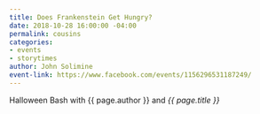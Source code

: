 ```yaml
---
title: Does Frankenstein Get Hungry?
date: 2018-10-28 16:00:00 -04:00
permalink: cousins
categories:
- events
- storytimes
author: John Solimine
event-link: https://www.facebook.com/events/1156296531187249/
---
```


Halloween Bash with {{ page.author }} and *{{ page.title }}*
